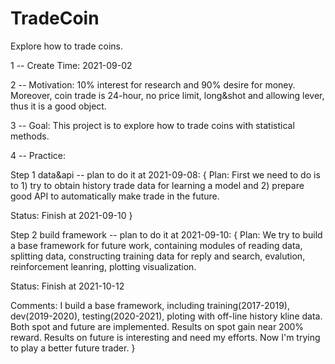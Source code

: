 # TradeCoin
Explore how to trade coins.

1 -- Create Time:
2021-09-02

2 -- Motivation:
10% interest for research and 90% desire for money. Moreover, coin trade is 24-hour, no price limit, long&shot and allowing lever, thus it is a good object.

3 -- Goal:
This project is to explore how to trade coins with statistical methods.

4 -- Practice:

Step 1 data&api -- plan to do it at 2021-09-08:
{
Plan: 
First we need to do is to 1) try to obtain history trade data for learning a model and 2) prepare good API to automatically make trade in the future.

Status:
Finish at 2021-09-10
}

Step 2 build framework -- plan to do it at 2021-09-10:
{
Plan:
We try to build a base framework for future work, containing modules of reading data, splitting data, constructing training data for reply and search, evalution, reinforcement leanring, plotting visualization.

Status:
Finish at 2021-10-12

Comments:
I build a base framework, including training(2017-2019), dev(2019-2020), testing(2020-2021), ploting with off-line history kline data. Both spot and future are implemented. Results on spot gain near 200% reward. Results on future is interesting and need my efforts. Now I'm trying to play a better future trader.
}
